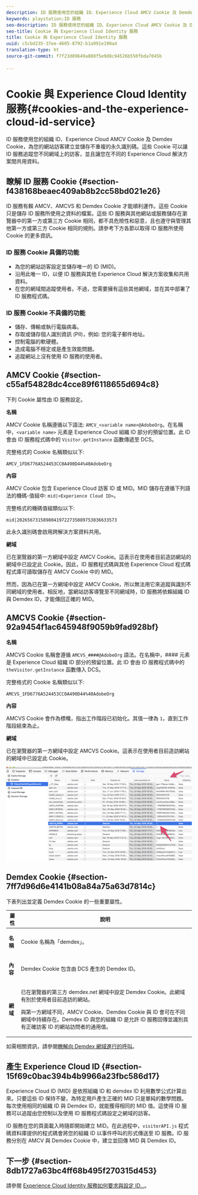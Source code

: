 ```yaml
---
description: ID 服務使用您的組織 ID、Experience Cloud AMCV Cookie 及 Demdex Cookie，為您的網站訪客建立並儲存不重複的永久識別碼。這些 Cookie 可以讓 ID 服務追蹤您不同網域上的訪客，並且讓您在不同的 Experience Cloud 解決方案間共用資料。
keywords: playstation;ID 服務
seo-description: ID 服務使用您的組織 ID、Experience Cloud AMCV Cookie 及 Demdex Cookie，為您的網站訪客建立並儲存不重複的永久識別碼。這些 Cookie 可以讓 ID 服務追蹤您不同網域上的訪客，並且讓您在不同的 Experience Cloud 解決方案間共用資料。
seo-title: Cookie 與 Experience Cloud Identity 服務
title: Cookie 與 Experience Cloud Identity 服務
uuid: c5cbd235-37ee-4605-8792-b1a991e190ad
translation-type: ht
source-git-commit: f7f23d89649a888f5e9d8c94526b550fbda7045b

---
```



# Cookie 與 Experience Cloud Identity 服務{#cookies-and-the-experience-cloud-id-service}

ID 服務使用您的組織 ID、Experience Cloud AMCV Cookie 及 Demdex Cookie，為您的網站訪客建立並儲存不重複的永久識別碼。這些 Cookie 可以讓 ID 服務追蹤您不同網域上的訪客，並且讓您在不同的 Experience Cloud 解決方案間共用資料。

## 瞭解 ID 服務 Cookie {#section-f438168beaec409ab8b2cc58bd021e26}

ID 服務有賴 AMCV、AMCVS 和 Demdex Cookie 才能順利運作。這些 Cookie 只是儲存 ID 服務所使用之資料的檔案。這些 ID 服務與其他網站或服務儲存在瀏覽器中的第一方或第三方 Cookie 相同，都不具危險性和惡意，且也遵守與管理其他第一方或第三方 Cookie 相同的規則。請參考下方各節以取得 ID 服務所使用 Cookie 的更多資訊。

### ID 服務 Cookie 具備的功能

* 為您的網站訪客設定並儲存唯一的 ID (MID)。
* 沿用此唯一 ID，以便 ID 服務與其他 Experience Cloud 解決方案收集和共用資料。
* 在您的網域間追蹤使用者。不過，您需要擁有這些其他網域，並在其中部署了 ID 服務程式碼。

### ID 服務 Cookie 不具備的功能

* 儲存、傳輸或執行電腦病毒。
* 存取或儲存個人識別資訊 (PII)，例如: 您的電子郵件地址。
* 控制電腦的軟硬體。
* 造成電腦不穩定或是產生效能問題。
* 追蹤網站上沒有使用 ID 服務的使用者。

## AMCV Cookie {#section-c55af54828dc4cce89f6118655d694c8}

下列 Cookie 屬性由 ID 服務設定。

**名稱**

AMCV Cookie 名稱遵循以下語法: `AMCV_<variable name>@AdobeOrg`。在名稱中，`<variable name>` 元素是 Experience Cloud 組織 ID 部分的預留位置。此 ID 會由 ID 服務程式碼中的 `Visitor.getInstance` 函數傳遞至 DCS。

完整格式的 Cookie 名稱類似以下:

```
AMCV_1FD6776A524453CC0A490D44%40AdobeOrg
```

**內容**

AMCV Cookie 包含 Experience Cloud 訪客 ID 或 MID。MID 儲存在遵循下列語法的機碼-值組中: `mid|<Experience Cloud ID>`。

完整格式的機碼值組類似以下:

```
mid|20265673158980419722735089753036633573
```

此永久識別碼會啟用跨解決方案資料共用。

**網域**

已在瀏覽器的第一方網域中設定 AMCV Cookie。這表示在使用者目前造訪網站的網域中已設定此 Cookie。因此，ID 服務程式碼與其他 Experience Cloud 程式碼程式庫可讀取儲存在 AMCV Cookie 中的 MID。

然而，因為已在第一方網域中設定 AMCV Cookie，所以無法用它來追蹤與識別不同網域的使用者。相反地，當網站訪客導覽至不同網域時，ID 服務將依賴組織 ID 與 Demdex ID，才能傳回正確的 MID。

## AMCVS Cookie {#section-92a9454f1ac645948f9059b9fad928bf}

**名稱**

AMCVS Cookie 名稱會遵循 `AMCVS_####@AdobeOrg` 語法。在名稱中，#### 元素是 Experience Cloud 組織 ID 部分的預留位置。此 ID 會由 ID 服務程式碼中的 `theVisitor.getInstance` 函數傳入 DCS。

完整格式的 Cookie 名稱類似以下:

```
AMCVS_1FD6776A524453CC0A490D44%40AdobeOrg
```

**內容**

AMCVS Cookie 會作為標幟，指出工作階段已初始化。其值一律為 `1`，直到工作階段結束為止。

**網域**

已在瀏覽器的第一方網域中設定 AMCVS Cookie。這表示在使用者目前造訪網站的網域中已設定此 Cookie。

![](assets/AMCVS-cookie.png)

## Demdex Cookie {#section-7ff7d96d6e4141b08a84a75a63d7814c}

下表列出並定義 Demdex Cookie 的一些重要屬性。

<table id="table_18E3CAF3550E4BB6A199736AACE39202"> 
 <thead> 
  <tr> 
   <th colname="col1" class="entry"> 屬性 </th> 
   <th colname="col2" class="entry"> 說明 </th> 
  </tr> 
 </thead>
 <tbody> 
  <tr> 
   <td colname="col1"> <p> <b>名稱</b> </p> </td> 
   <td colname="col2"> <p>Cookie 名稱為「demdex」。 </p> </td> 
  </tr> 
  <tr> 
   <td colname="col1"> <p> <b>內容</b> </p> </td> 
   <td colname="col2"> <p>Demdex Cookie 包含由 DCS 產生的 Demdex ID。 </p> </td> 
  </tr> 
  <tr> 
   <td colname="col1"> <p> <b>網域</b> </p> </td> 
   <td colname="col2"> <p>已在瀏覽器的第三方 demdex.net 網域中設定 Demdex Cookie。此網域有別於使用者目前造訪的網站。 </p> <p>與第一方網域不同，AMCV Cookie、Demdex Cookie 與 ID 會可在不同網域中持續存在。Demdex ID 與您的組織 ID 是允許 ID 服務回傳並識別具有正確訪客 ID 的網站訪問者的通用值。 </p> </td> 
  </tr> 
 </tbody> 
</table>

如需相關資訊，請參閱[瞭解向 Demdex 網域進行的呼叫](https://marketing.adobe.com/resources/help/en_US/aam/demdex-calls.html)。

## 產生 Experience Cloud ID {#section-15f69c0bac394b4b9966a23fbc586d17}

Experience Cloud ID (MID) 是依照組織 ID 和 demdex ID 利用數學公式計算出來。只要這些 ID 保持不變，為特定用戶產生正確的 MID 只是單純的數學問題。每次使用相同的組織 ID 與 Demdex ID，就能獲得相同的 MID 值。這使得 ID 服務可以追蹤由您控制以及使用 ID 服務程式碼設定之網域的訪客。

ID 服務在您的頁面載入時隨即開始建立 MID。在此過程中，`visitorAPI.js` 程式碼資料庫提供的程式碼會將您的組織 ID 以事件呼叫的形式傳送至 ID 服務。ID 服務分別在 AMCV 與 Demdex Cookie 中，建立並回傳 MID 與 Demdex ID。

## 下一步 {#section-8db1727a63bc4ff68b495f270315d453}

請參閱 [Experience Cloud Identity 服務如何要求與設定 ID...](../introduction/id-request.md#concept-2caacebb1d244402816760e9b8bcef6a)。
